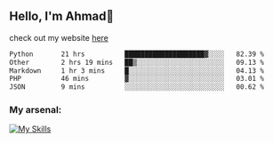 
## Hello, I'm Ahmad👋

check out my website [here](https://ahmadalwi.com/)

<!--START_SECTION:waka-->

```txt
Python       21 hrs          ████████████████████▓░░░░   82.39 %
Other        2 hrs 19 mins   ██▒░░░░░░░░░░░░░░░░░░░░░░   09.13 %
Markdown     1 hr 3 mins     █░░░░░░░░░░░░░░░░░░░░░░░░   04.13 %
PHP          46 mins         ▓░░░░░░░░░░░░░░░░░░░░░░░░   03.01 %
JSON         9 mins          ░░░░░░░░░░░░░░░░░░░░░░░░░   00.62 %
```

<!--END_SECTION:waka-->

### My arsenal:

[![My Skills](https://skillicons.dev/icons?i=js,ts,py,go,react,nextjs,svelte,nodejs,django,tailwind,html,css,sass,firebase,mongodb,postgres,mysql,redis,git,github,docker,vscode,figma,godot)](https://skillicons.dev)
